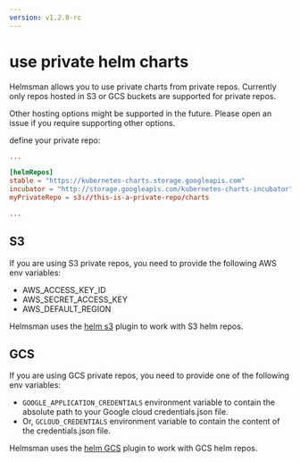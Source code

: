```yaml
---
version: v1.2.0-rc
---
```


# use private helm charts

Helmsman allows you to use private charts from private repos. Currently only repos hosted in S3 or GCS buckets are supported for private repos. 

Other hosting options might be supported in the future. Please open an issue if you require supporting other options.

define your private repo: 

```toml
...

[helmRepos]
stable = "https://kubernetes-charts.storage.googleapis.com"
incubator = "http://storage.googleapis.com/kubernetes-charts-incubator"
myPrivateRepo = s3://this-is-a-private-repo/charts

...

``` 

## S3

If you are using S3 private repos, you need to provide the following AWS env variables:

- AWS_ACCESS_KEY_ID
- AWS_SECRET_ACCESS_KEY
- AWS_DEFAULT_REGION

Helmsman uses the [helm s3](https://github.com/hypnoglow/helm-s3) plugin to work with S3 helm repos.

## GCS

If you are using GCS private repos, you need to provide one of the following env variables:

- `GOOGLE_APPLICATION_CREDENTIALS` environment variable to contain the absolute path to your Google cloud credentials.json file.
- Or, `GCLOUD_CREDENTIALS` environment variable to contain the content of the credentials.json file. 

Helmsman uses the [helm GCS](https://github.com/nouney/helm-gcs) plugin to work with GCS helm repos.